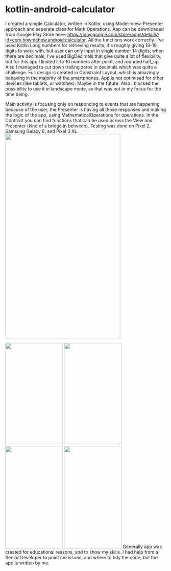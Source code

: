 # kotlin-android-calculator
I created a simple Calculator, written in Kotlin, using Model-View-Presenter approach and seperate class for Math Operations. App can be downloaded from Google Play Store here: https://play.google.com/store/apps/details?id=com.howmehow.android.calculator.
All the functions work correctly. I've used Kotlin Long numbers for retrieving results, it's roughly giving 18-19 digits to work with, but user can only input in single number 14 digits, when there are decimals, I've used BigDecimals that give quite a lot of flexibility, but for this app I limited it to 10 numbers after point, and rounded half_up. Also I managed to cut down trailing zeros in decimals which was quite a challenge.
Full design is created in Constraint Layout, which is amazingly behaving in the majority of the smartphones. App is not optimised for other devices (like tablets, or watches). Maybe in the future. Also I blocked the possibility to use it in landscape mode, as that was not in my focus for the time being. 

Main activity is focusing only on responding to events that are happening because of the user, the Presenter is having all those responses and making the logic of the app, using MathematicalOperations for operations. In the Contract you can find functions that can be used across the View and Presenter (kind of a bridge in between). 
Testing was done on Pixel 2, Samsung Galaxy 8, and Pixel 3 XL. 
<img src="https://user-images.githubusercontent.com/58289892/94493061-f8ea9e80-01eb-11eb-83a2-4133dbf9a29e.gif" width="360" height="640" />

<img src="https://user-images.githubusercontent.com/58289892/94493060-f8520800-01eb-11eb-967e-86a418aee159.png" width="180" height="320" /> <img src="https://user-images.githubusercontent.com/58289892/94493058-f8520800-01eb-11eb-8f0b-1419c826c46e.png" width="180" height="320" /> <img src="https://user-images.githubusercontent.com/58289892/94493056-f8520800-01eb-11eb-9826-bbffb4a4278f.png" width="180" height="320" /> <img src="https://user-images.githubusercontent.com/58289892/94493054-f7b97180-01eb-11eb-8831-dc4b443ce1d6.png" width="180" height="320" />
Generally app was created for educational reasons, and to show my skills. I had help from a Senior Developer to point me issues, and where to tidy the code, but the app is written by me. 

